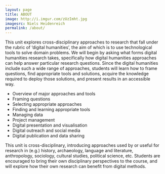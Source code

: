 ```yaml
---
layout: page
title: ABOUT
image: http://i.imgur.com/zUzImht.jpg
imagesrc: Niels Heidenreich
permalink: /about/
---
```


This unit explores cross-disciplinary approaches to research that fall under the rubric of ‘digital humanities’, the aim of which is to use technological tools to solve domain problems. We will begin by asking what forms digital humanities research takes, specifically how digital humanities approaches can help answer particular research questions. Since the digital humanities include such a wide range of approaches, students will learn how to frame questions, find appropriate tools and solutions, acquire the knowledge required to deploy those solutions, and present results in an accessible way.

* Overview of major approaches and tools
* Framing questions
* Selecting appropriate approaches
* Finding and learning appropriate tools
* Managing data
* Project management
* Digital presentation and visualisation
* Digital outreach and social media
* Digital publication and data sharing

This unit is cross-disciplinary, introducing approaches used by or useful for research in (e.g.) history, archaeology, language and literature, anthropology, sociology, cultural studies, political science, etc. Students are encouraged to bring their own disciplinary perspectives to the course, and will explore how their own research can benefit from digital methods.
